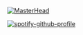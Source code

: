 [![MasterHead](https://w.wallhaven.cc/full/ym/wallhaven-ymvmek.jpg)](https://github.com/v6n)





[![spotify-github-profile](https://spotify-github-profile.vercel.app/api/view?uid=i9mos1g5d2m5vackjh27bsfvj&cover_image=true&theme=default&bar_color=1e00ff)](https://github.com/kittinan/spotify-github-profile)
